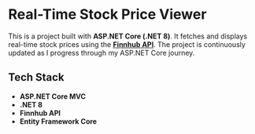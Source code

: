 # Real-Time Stock Price Viewer

This is a project built with **ASP.NET Core (.NET 8)**. It fetches and displays real-time stock prices using the **[Finnhub API](https://finnhub.io/)**. The project is continuously updated as I progress through my ASP.NET Core journey.

## Tech Stack

- **ASP.NET Core MVC**
- **.NET 8**
- **Finnhub API**
- **Entity Framework Core**

